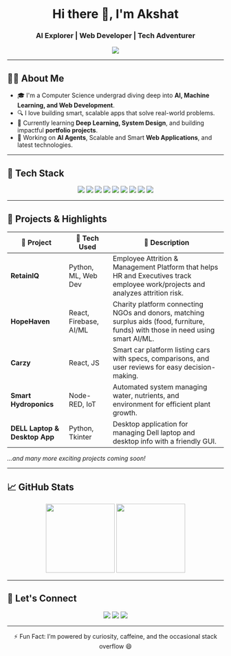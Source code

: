 <!-- GitHub README.md for Akshat (Coder-God2901) -->

<h1 align="center">Hi there 👋, I'm Akshat</h1>
<h3 align="center">AI Explorer | Web Developer | Tech Adventurer</h3>

<p align="center">
  <img src="https://readme-typing-svg.demolab.com/?lines=Passionate%20about%20AI%20%26%20ML;Full-stack%20Web%20Developer;Innovating%20through%20Tech&center=true&width=500&height=45">
</p>

---

## 👨‍💻 About Me

- 🎓 I'm a Computer Science undergrad diving deep into **AI, Machine Learning, and Web Development**.
- 🔍 I love building smart, scalable apps that solve real-world problems.
- 🌱 Currently learning **Deep Learning, System Design**, and building impactful **portfolio projects**.
- 🚴 Working on **AI Agents**, Scalable and Smart **Web Applications**, and latest technologies. 

---

## 🚀 Tech Stack

<p align="center">
  <img src="https://img.shields.io/badge/Python-3670A0?style=for-the-badge&logo=python&logoColor=white" />
  <img src="https://img.shields.io/badge/Javascript-F7DF1E?style=for-the-badge&logo=javascript&logoColor=black" />
  <img src="https://img.shields.io/badge/React-20232a?style=for-the-badge&logo=react&logoColor=61DAFB" />
  <img src="https://img.shields.io/badge/Node.js-339933?style=for-the-badge&logo=nodedotjs&logoColor=white" />
  <img src="https://img.shields.io/badge/Express.js-000000?style=for-the-badge&logo=express&logoColor=white" />
  <img src="https://img.shields.io/badge/MongoDB-4EA94B?style=for-the-badge&logo=mongodb&logoColor=white" />
  <img src="https://img.shields.io/badge/Firebase-FFCA28?style=for-the-badge&logo=firebase&logoColor=black" />
  <img src="https://img.shields.io/badge/TensorFlow-FF6F00?style=for-the-badge&logo=TensorFlow&logoColor=white" />
  <img src="https://img.shields.io/badge/OpenCV-5C3EE8?style=for-the-badge&logo=opencv&logoColor=white" />
</p>

---

## 🧩 Projects & Highlights

| 🚧 Project         | 🚀 Tech Used          | 🌟 Description |
|--------------------|----------------------|----------------|
| **RetainIQ**       | Python, ML, Web Dev   | Employee Attrition & Management Platform that helps HR and Executives track employee work/projects and analyzes attrition risk. |
| **HopeHaven**      | React, Firebase, AI/ML| Charity platform connecting NGOs and donors, matching surplus aids (food, furniture, funds) with those in need using smart AI/ML. |
| **Carzy**          | React, JS            | Smart car platform listing cars with specs, comparisons, and user reviews for easy decision-making. |
| **Smart Hydroponics** | Node-RED, IoT       | Automated system managing water, nutrients, and environment for efficient plant growth. |
| **DELL Laptop & Desktop App** | Python, Tkinter | Desktop application for managing Dell laptop and desktop info with a friendly GUI. |

*...and many more exciting projects coming soon!*

---

## 📈 GitHub Stats

<p align="center">
  <img src="https://github-readme-stats.vercel.app/api?username=Coder-God2901&show_icons=true&theme=tokyonight" height="160"/>
  <img src="https://github-readme-stats.vercel.app/api/top-langs/?username=Coder-God2901&layout=compact&theme=tokyonight" height="160"/>
</p>

---

## 🔗 Let's Connect

<p align="center">
  <a href="mailto:akjain2904@gmail.com"><img src="https://img.shields.io/badge/Email-akjain2904%40gmail.com-blue?style=for-the-badge&logo=gmail&logoColor=white"></a>
  <a href="https://github.com/Coder-God2901"><img src="https://img.shields.io/badge/GitHub-Coder--God2901-181717?style=for-the-badge&logo=github"></a>
  <a href="https://www.linkedin.com/in/akshat-jain2901/"><img src="https://img.shields.io/badge/LinkedIn-akshatjain-blue?style=for-the-badge&logo=linkedin&logoColor=white"></a>
</p>

---

<p align="center">⚡ Fun Fact: I’m powered by curiosity, caffeine, and the occasional stack overflow 😄</p>
